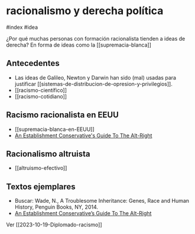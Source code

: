 # racionalismo y derecha política
#index #idea 

¿Por qué muchas personas con formación racionalista tienden a ideas de derecha? En forma de ideas como la [[supremacia-blanca]]

## Antecedentes

- Las ideas de Galileo, Newton y Darwin han sido (mal) usadas para justificar [[sistemas-de-distribucion-de-opresion-y-privilegios]].
- [[racismo-científico]]
- [[racismo-cotidiano]]

## Racismo racionalista en EEUU

- [[supremacia-blanca-en-EEUU]]
- [An Establishment Conservative's Guide To The Alt-Right](https://www.breitbart.com/tech/2016/03/29/an-establishment-conservatives-guide-to-the-alt-right/)

## Racionalismo altruista

- [[altruismo-efectivo]] 

## Textos ejemplares

- Buscar: Wade, N., A Troublesome Inheritance: Genes, Race and Human History, Penguin Books, NY, 2014.
- [An Establishment Conservative’s Guide To The Alt-Right](https://www.breitbart.com/tech/2016/03/29/an-establishment-conservatives-guide-to-the-alt-right/)

Ver [[2023-10-19-Diplomado-racismo]]

